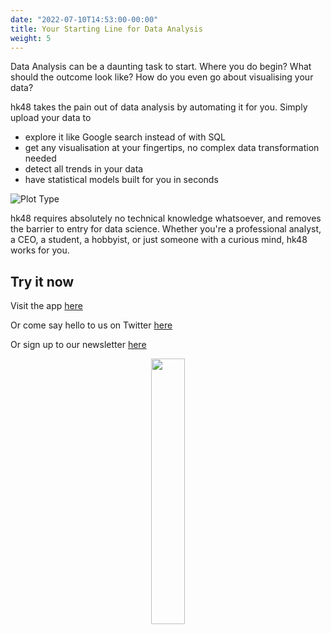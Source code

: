 ```yaml
---
date: "2022-07-10T14:53:00-00:00"
title: Your Starting Line for Data Analysis
weight: 5
---
```


Data Analysis can be a daunting task to start. Where you do begin? What should the outcome look like? How do you even go about visualising your data?

hk48 takes the pain out of data analysis by automating it for you. Simply upload your data to
- explore it like Google search instead of with SQL
- get any visualisation at your fingertips, no complex data transformation needed
- detect all trends in your data
- have statistical models built for you in seconds

![Plot Type](plottype.png)

hk48 requires absolutely no technical knowledge whatsoever, and removes the barrier to entry for data science. Whether you're a professional analyst, a CEO, a student, a hobbyist, or just someone with a curious mind, hk48 works for you.

## Try it now

Visit the app [here](https://hk48.shinyapps.io/nanoshiny/)

Or come say hello to us on Twitter [here](https://twitter.com/nano_data)

Or sign up to our newsletter [here](https://nanodocs.netlify.app/docs/newsletter/)

<p align="center" width="100%">
 <img width=33% src="Original.png">
</p>